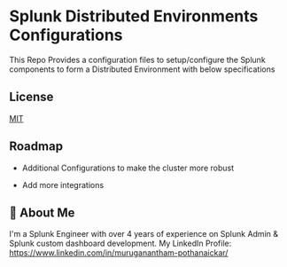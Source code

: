 
# Splunk Distributed Environments Configurations

This Repo Provides a configuration files to setup/configure the Splunk components to form a Distributed Environment with below specifications




## License

[MIT](https://choosealicense.com/licenses/mit/)


## Roadmap

- Additional Configurations to make the cluster more robust

- Add more integrations


## 🚀 About Me
I'm a Splunk Engineer with over 4 years of experience on Splunk Admin & Splunk custom dashboard development. My LinkedIn Profile: https://www.linkedin.com/in/muruganantham-pothanaickar/


